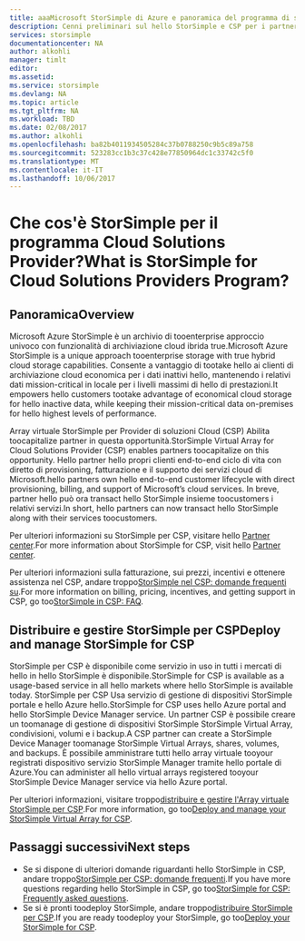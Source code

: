 ```yaml
---
title: aaaMicrosoft StorSimple di Azure e panoramica del programma di soluzioni Cloud | Documenti Microsoft
description: Cenni preliminari sul hello StorSimple e CSP per i partner di StorSimple.
services: storsimple
documentationcenter: NA
author: alkohli
manager: timlt
editor: 
ms.assetid: 
ms.service: storsimple
ms.devlang: NA
ms.topic: article
ms.tgt_pltfrm: NA
ms.workload: TBD
ms.date: 02/08/2017
ms.author: alkohli
ms.openlocfilehash: ba82b4011934505284c37b0788250c9b5c89a758
ms.sourcegitcommit: 523283cc1b3c37c428e77850964dc1c33742c5f0
ms.translationtype: MT
ms.contentlocale: it-IT
ms.lasthandoff: 10/06/2017
---
```

# <a name="what-is-storsimple-for-cloud-solutions-providers-program"></a><span data-ttu-id="f1dec-103">Che cos'è StorSimple per il programma Cloud Solutions Provider?</span><span class="sxs-lookup"><span data-stu-id="f1dec-103">What is StorSimple for Cloud Solutions Providers Program?</span></span>


## <a name="overview"></a><span data-ttu-id="f1dec-104">Panoramica</span><span class="sxs-lookup"><span data-stu-id="f1dec-104">Overview</span></span>

<span data-ttu-id="f1dec-105">Microsoft Azure StorSimple è un archivio di tooenterprise approccio univoco con funzionalità di archiviazione cloud ibrida true.</span><span class="sxs-lookup"><span data-stu-id="f1dec-105">Microsoft Azure StorSimple is a unique approach tooenterprise storage with true hybrid cloud storage capabilities.</span></span> <span data-ttu-id="f1dec-106">Consente a vantaggio di tootake hello ai clienti di archiviazione cloud economica per i dati inattivi hello, mantenendo i relativi dati mission-critical in locale per i livelli massimi di hello di prestazioni.</span><span class="sxs-lookup"><span data-stu-id="f1dec-106">It empowers hello customers tootake advantage of economical cloud storage for hello inactive data, while keeping their mission-critical data on-premises for hello highest levels of performance.</span></span> 

<span data-ttu-id="f1dec-107">Array virtuale StorSimple per Provider di soluzioni Cloud (CSP) Abilita toocapitalize partner in questa opportunità.</span><span class="sxs-lookup"><span data-stu-id="f1dec-107">StorSimple Virtual Array for Cloud Solutions Provider (CSP) enables partners toocapitalize on this opportunity.</span></span> <span data-ttu-id="f1dec-108">Hello partner hello propri clienti end-to-end ciclo di vita con diretto di provisioning, fatturazione e il supporto dei servizi cloud di Microsoft.</span><span class="sxs-lookup"><span data-stu-id="f1dec-108">hello partners own hello end-to-end customer lifecycle with direct provisioning, billing, and support of Microsoft’s cloud services.</span></span> <span data-ttu-id="f1dec-109">In breve, partner hello può ora transact hello StorSimple insieme toocustomers i relativi servizi.</span><span class="sxs-lookup"><span data-stu-id="f1dec-109">In short, hello partners can now transact hello StorSimple along with their services toocustomers.</span></span>

<span data-ttu-id="f1dec-110">Per ulteriori informazioni su StorSimple per CSP, visitare hello [Partner center](http://partnercenter.microsoft.com/).</span><span class="sxs-lookup"><span data-stu-id="f1dec-110">For more information about StorSimple for CSP, visit hello [Partner center](http://partnercenter.microsoft.com/).</span></span>

<span data-ttu-id="f1dec-111">Per ulteriori informazioni sulla fatturazione, sui prezzi, incentivi e ottenere assistenza nel CSP, andare troppo[StorSimple nel CSP: domande frequenti su](storsimple-partner-csp-faq.md).</span><span class="sxs-lookup"><span data-stu-id="f1dec-111">For more information on billing, pricing, incentives, and getting support in CSP, go too[StorSimple in CSP: FAQ](storsimple-partner-csp-faq.md).</span></span> 

## <a name="deploy-and-manage-storsimple-for-csp"></a><span data-ttu-id="f1dec-112">Distribuire e gestire StorSimple per CSP</span><span class="sxs-lookup"><span data-stu-id="f1dec-112">Deploy and manage StorSimple for CSP</span></span>

<span data-ttu-id="f1dec-113">StorSimple per CSP è disponibile come servizio in uso in tutti i mercati di hello in hello StorSimple è disponibile.</span><span class="sxs-lookup"><span data-stu-id="f1dec-113">StorSimple for CSP is available as a usage-based service in all hello markets where hello StorSimple is available today.</span></span> <span data-ttu-id="f1dec-114">StorSimple per CSP Usa servizio di gestione di dispositivi StorSimple portale e hello Azure hello.</span><span class="sxs-lookup"><span data-stu-id="f1dec-114">StorSimple for CSP uses hello Azure portal and hello StorSimple Device Manager service.</span></span> <span data-ttu-id="f1dec-115">Un partner CSP è possibile creare un toomanage di gestione di dispositivi StorSimple StorSimple Virtual Array, condivisioni, volumi e i backup.</span><span class="sxs-lookup"><span data-stu-id="f1dec-115">A CSP partner can create a StorSimple Device Manager toomanage StorSimple Virtual Arrays, shares, volumes, and backups.</span></span> <span data-ttu-id="f1dec-116">È possibile amministrare tutti hello array virtuale tooyour registrati dispositivo servizio StorSimple Manager tramite hello portale di Azure.</span><span class="sxs-lookup"><span data-stu-id="f1dec-116">You can administer all hello virtual arrays registered tooyour StorSimple Device Manager service via hello Azure portal.</span></span>

<span data-ttu-id="f1dec-117">Per ulteriori informazioni, visitare troppo[distribuire e gestire l'Array virtuale StorSimple per CSP](storsimple-partner-csp-deploy.md).</span><span class="sxs-lookup"><span data-stu-id="f1dec-117">For more information, go too[Deploy and manage your StorSimple Virtual Array for CSP](storsimple-partner-csp-deploy.md).</span></span>

## <a name="next-steps"></a><span data-ttu-id="f1dec-118">Passaggi successivi</span><span class="sxs-lookup"><span data-stu-id="f1dec-118">Next steps</span></span>

- <span data-ttu-id="f1dec-119">Se si dispone di ulteriori domande riguardanti hello StorSimple in CSP, andare troppo[StorSimple per CSP: domande frequenti](storsimple-partner-csp-faq.md).</span><span class="sxs-lookup"><span data-stu-id="f1dec-119">If you have more questions regarding hello StorSimple in CSP, go too[StorSimple for CSP: Frequently asked questions](storsimple-partner-csp-faq.md).</span></span>
- <span data-ttu-id="f1dec-120">Se si è pronti toodeploy StorSimple, andare troppo[distribuire StorSimple per CSP](storsimple-partner-csp-deploy.md).</span><span class="sxs-lookup"><span data-stu-id="f1dec-120">If you are ready toodeploy your StorSimple, go too[Deploy your StorSimple for CSP](storsimple-partner-csp-deploy.md).</span></span>
